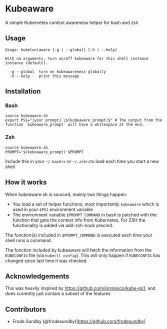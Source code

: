 # Kubeaware

A simple Kubernetes context awareness helper for bash and zsh

## Usage
```
Usage: kube[un]aware [-g | --global] [-h | --help]

With no arguments, turn on/off kubeaware for this shell instance instance (default).

  -g --global  turn on kubeawareness globally
  -h --help    print this message
```

## Installation
### Bash
```
source kubeaware.sh
export PS1="[your prompt] \$(kubeaware_prompt)$" # The output from the function `kubeaware_prompt` will have a whitespace at the end.
```
### Zsh
```
source kubeaware.sh
PROMPT='$(kubeaware_prompt)'$PROMPT
```


Include this in your `~/.bashrc` or `~/.zshrc`to load each time you start a new shell

## How it works

When kubeaware.sh is sourced, mainly two things happen:
- You load a set of helper functions, most importantly `kubeaware` which is used in your `$PS1` environment variable
- The environment variable `$PROMPT_COMMAND` in bash is patched with the function that gets the context info from Kubernetes. For ZSH the functionality is added via add-zsh-hook precmd.

The function(s) included in `$PROMPT_COMMAND` is executed each time your shell runs a command.

The function included by kubeaware will fetch the information from the `KUBECONFIG` file (via `kubectl config`). This will only happen if `KUBECONFIG` has changed since last time it was checked.

## Acknowledgements

This was heavily inspired by https://github.com/jonmosco/kube-ps1, and does currently just contain a subset of the features

## Contributors
- Frode Sundby (@frodesundby)[https://github.com/frodesundby]
